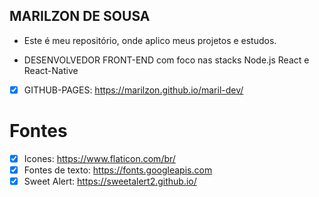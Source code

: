 ## MARILZON DE SOUSA
- Este é meu repositório, onde aplico meus projetos e estudos.

* DESENVOLVEDOR FRONT-END com foco nas stacks Node.js React e React-Native
- [X] GITHUB-PAGES: https://marilzon.github.io/maril-dev/

# Fontes
- [X] Icones: https://www.flaticon.com/br/
- [X] Fontes de texto: https://fonts.googleapis.com
- [X] Sweet Alert: https://sweetalert2.github.io/
